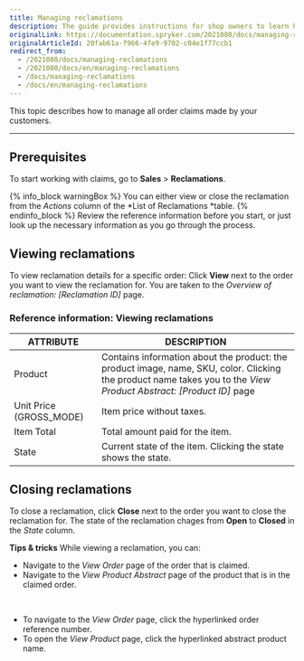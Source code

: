 ```yaml
---
title: Managing reclamations
description: The guide provides instructions for shop owners to learn how to handle all order claims made by their customers and make refunds if needed in the Back Office.
originalLink: https://documentation.spryker.com/2021080/docs/managing-reclamations
originalArticleId: 20fab61a-f966-4fe9-9702-c04e1f77ccb1
redirect_from:
  - /2021080/docs/managing-reclamations
  - /2021080/docs/en/managing-reclamations
  - /docs/managing-reclamations
  - /docs/en/managing-reclamations
---
```


This topic describes how to manage all order claims made by your customers. 

---

## Prerequisites

To start working with claims, go to **Sales** > **Reclamations**.

{% info_block warningBox %}
You can either view or close the reclamation from the _Actions_ column of the *List of Reclamations *table.
{% endinfo_block %}
Review the reference information before you start, or just look up the necessary information as you go through the process.

## Viewing reclamations

To view reclamation details for a specific order:
Click **View** next to the order you want to view the reclamation for. You are taken to the *Overview of reclamation: [Reclamation ID]* page.

### Reference information: Viewing reclamations

| ATTRIBUTE | DESCRIPTION |
|-|-|
| Product | Contains information about the product: the product image, name, SKU, color. Clicking the product name takes you to the *View Product Abstract: [Product ID]* page |
| Unit Price (GROSS_MODE) | Item price without taxes. |
| Item Total |Total amount paid for the item.|
| State | Current state of the item. Clicking the state shows the state. |

## Closing reclamations

To close a reclamation, click **Close** next to the order you want to close the reclamation for. 
The state of the reclamation chages from **Open** to **Closed** in the _State_ column.

**Tips & tricks**
While viewing a reclamation, you can:
* Navigate to the *View Order* page of the order that is claimed.
* Navigate to the *View Product Abstract* page of the product that is in the claimed order.
</br>

* To navigate to the *View Order* page, click the hyperlinked order reference number.
* To open the *View Product* page, click the hyperlinked abstract product name.
